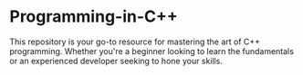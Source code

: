 # Programming-in-C++
This repository is your go-to resource for mastering the art of C++ programming. Whether you're a beginner looking to learn the fundamentals or an experienced developer seeking to hone your skills.
